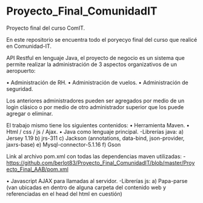 # Proyecto_Final_ComunidadIT
Proyecto final del curso ComIT.

En este repositorio se encuentra todo el poryecyo final del curso que realicé en Comunidad-IT.

API Restful en lenguaje Java, el proyecto de negocio es un sistema que permite realizar la administración de 3 aspectos
organizativos de un aeropuerto:
    
  • Administración de RH.
  • Administración de vuelos.
  • Administración de seguridad.
  
Los anteriores administradores pueden ser agregados por medio de un login clásico o por medio de otro administrador superior que los puede
agregar o eliminar.

El trabajo mismo tiene los siguientes contenidos:
  • Herramienta Maven.
  • Html / css / js / Ajax.
  • Java como lenguaje principal.
      -Librerías java:
                  a) Jersey 1.19
                  b) jrs-311
                  c) Jackson (annotations, data-bind, json-provider, jaxrs-base)
                  e) Mysql-connector-5.1.16
                  f) Gson
                  
   Link al archivo pom.xml con todas las dependencias maven utilizadas:
       - https://github.com/berlot83/Proyecto_Final_ComunidadIT/blob/master/Proyecto_Final_AAB/pom.xml
        
   • Javascript AJAX para llamadas al servidor.
       -Librerías js:
                  a) Papa-parse (van ubicadas en dentro de alguna carpeta del contenido web y referenciadas en el head del html en cuestión)
      
  


